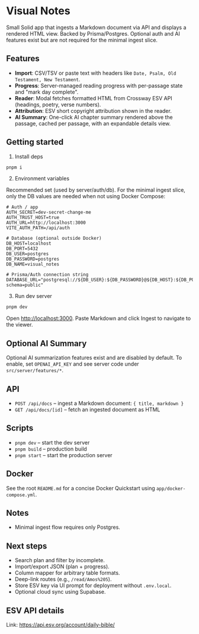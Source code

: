 # Visual Notes

Small Solid app that ingests a Markdown document via API and displays a rendered HTML view. Backed by Prisma/Postgres. Optional auth and AI features exist but are not required for the minimal ingest slice.

## Features

- **Import**: CSV/TSV or paste text with headers like `Date, Psalm, Old Testament, New Testament`.
- **Progress**: Server-managed reading progress with per-passage state and "mark day complete".
- **Reader**: Modal fetches formatted HTML from Crossway ESV API (headings, poetry, verse numbers).
- **Attribution**: ESV short copyright attribution shown in the reader.
- **AI Summary**: One-click AI chapter summary rendered above the passage, cached per passage, with an expandable details view.

## Getting started

1. Install deps

```bash
pnpm i
```

2. Environment variables

Recommended set (used by server/auth/db). For the minimal ingest slice, only the DB values are needed when not using Docker Compose:

```
# Auth / app
AUTH_SECRET=dev-secret-change-me
AUTH_TRUST_HOST=true
AUTH_URL=http://localhost:3000
VITE_AUTH_PATH=/api/auth

# Database (optional outside Docker)
DB_HOST=localhost
DB_PORT=5432
DB_USER=postgres
DB_PASSWORD=postgres
DB_NAME=visual_notes

# Prisma/Auth connection string
DATABASE_URL="postgresql://${DB_USER}:${DB_PASSWORD}@${DB_HOST}:${DB_PORT}/${DB_NAME}?schema=public"
```

3. Run dev server

```bash
pnpm dev
```

Open <http://localhost:3000>. Paste Markdown and click Ingest to navigate to the viewer.

## Optional AI Summary

Optional AI summarization features exist and are disabled by default. To enable, set `OPENAI_API_KEY` and see server code under `src/server/features/*`.

## API

- `POST /api/docs` – ingest a Markdown document: `{ title, markdown }`
- `GET /api/docs/[id]` – fetch an ingested document as HTML

## Scripts

- `pnpm dev` – start the dev server
- `pnpm build` – production build
- `pnpm start` – start the production server

## Docker

See the root `README.md` for a concise Docker Quickstart using `app/docker-compose.yml`.

## Notes

- Minimal ingest flow requires only Postgres.

## Next steps

- Search plan and filter by incomplete.
- Import/export JSON (plan + progress).
- Column mapper for arbitrary table formats.
- Deep-link routes (e.g., `/read/Amos%205`).
- Store ESV key via UI prompt for deployment without `.env.local`.
- Optional cloud sync using Supabase.

## ESV API details

Link: <https://api.esv.org/account/daily-bible/>
